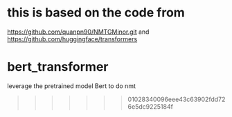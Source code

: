 # this is based on the code from 
https://github.com/quanpn90/NMTGMinor.git and  https://github.com/huggingface/transformers

# bert_transformer
leverage the pretrained model Bert to do nmt
>>>>>>> 01028340096eee43c63902fdd726e5dc9225184f
